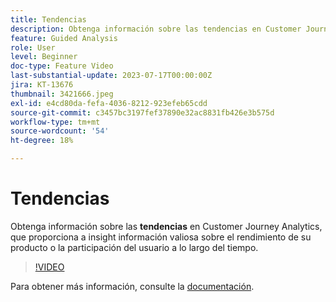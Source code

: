 ```yaml
---
title: Tendencias
description: Obtenga información sobre las tendencias en Customer Journey Analytics, que proporciona a insight información valiosa sobre el rendimiento del producto o la participación del usuario a lo largo del tiempo.
feature: Guided Analysis
role: User
level: Beginner
doc-type: Feature Video
last-substantial-update: 2023-07-17T00:00:00Z
jira: KT-13676
thumbnail: 3421666.jpeg
exl-id: e4cd80da-fefa-4036-8212-923efeb65cdd
source-git-commit: c3457bc3197fef37890e32ac8831fb426e3b575d
workflow-type: tm+mt
source-wordcount: '54'
ht-degree: 18%

---
```


# Tendencias

Obtenga información sobre las **tendencias** en Customer Journey Analytics, que proporciona a insight información valiosa sobre el rendimiento de su producto o la participación del usuario a lo largo del tiempo.

>[!VIDEO](https://video.tv.adobe.com/v/3423445/?learn=on&captions=spa)

Para obtener más información, consulte la [documentación](https://experienceleague.adobe.com/docs/analytics-platform/using/guided-analysis/trends/usage.html?lang=es).
